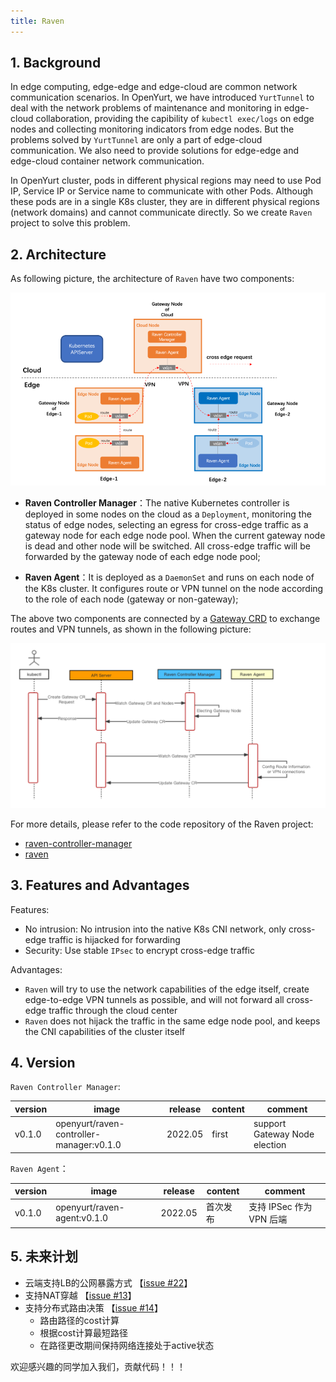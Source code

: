 ```yaml
---
title: Raven
---
```


## 1. Background

In edge computing, edge-edge and edge-cloud are common network communication scenarios. In OpenYurt, we have introduced `YurtTunnel` to deal with the network problems of maintenance and monitoring in edge-cloud collaboration, providing the capibility of `kubectl exec/logs` on edge nodes and collecting monitoring indicators from edge nodes. But the problems solved by `YurtTunnel` are only a part of edge-cloud communication. We also need to provide solutions for edge-edge and edge-cloud container network communication.

In OpenYurt cluster, pods in different physical regions may need to use Pod IP, Service IP or Service name to communicate with other Pods. Although these pods are in a single K8s cluster, they are in different physical regions (network domains) and cannot communicate directly. So we create `Raven` project to solve this problem.

## 2. Architecture

As following picture, the architecture of `Raven` have two components:

![img](../../static/img/docs/core-concepts/raven.png)

- **Raven Controller Manager**：The native Kubernetes controller is deployed in some nodes on the cloud as a `Deployment`, monitoring the status of edge nodes, selecting an egress for cross-edge traffic as a gateway node for each edge node pool. When the current gateway node is dead and other node will be switched. All cross-edge traffic will be forwarded by the gateway node of each edge node pool;

- **Raven Agent**：It is deployed as a `DaemonSet` and runs on each node of the K8s cluster. It configures route or VPN tunnel on the node according to the role of each node (gateway or non-gateway);

The above two components are connected by a [Gateway CRD](https://github.com/openyurtio/raven-controller-manager/blob/main/pkg/ravencontroller/apis/raven/v1alpha1/gateway_types.go) to exchange routes and VPN tunnels, as shown in the following picture:

![img](../../static/img/docs/core-concepts/raven-sequence-diag.png)

For more details, please refer to the code repository of the Raven project:

- [raven-controller-manager](https://github.com/openyurtio/raven-controller-manager)
- [raven](https://github.com/openyurtio/raven)

## 3. Features and Advantages

Features:

- No intrusion: No intrusion into the native K8s CNI network, only cross-edge traffic is hijacked for forwarding
- Security: Use stable `IPsec` to encrypt cross-edge traffic

Advantages:

- `Raven` will try to use the network capabilities of the edge itself, create edge-to-edge VPN tunnels as possible, and will not forward all cross-edge traffic through the cloud center
- `Raven` does not hijack the traffic in the same edge node pool, and keeps the CNI capabilities of the cluster itself

## 4. Version

`Raven Controller Manager`:

| version | image                                     | release    | content | comment                  |
| ------ |------------------------------------------|---------| -------- |---------------------|
| v0.1.0 | openyurt/raven-controller-manager:v0.1.0 | 2022.05 | first | support Gateway Node election |

`Raven Agent`：

| version | image                        | release    | content | comment                |
| ------ |-----------------------------|---------| -------- |-------------------|
| v0.1.0 | openyurt/raven-agent:v0.1.0 | 2022.05 | 首次发布 | 支持 IPSec 作为VPN 后端 |

## 5. 未来计划

- 云端支持LB的公网暴露方式 【[issue #22](https://github.com/openyurtio/raven/issues/22)】 
- 支持NAT穿越 【[issue #13](https://github.com/openyurtio/raven/issues/13)】 
- 支持分布式路由决策 【[issue #14](https://github.com/openyurtio/raven/issues/14)】
  - 路由路径的cost计算 
  - 根据cost计算最短路径 
  - 在路径更改期间保持网络连接处于active状态

欢迎感兴趣的同学加入我们，贡献代码！！！
